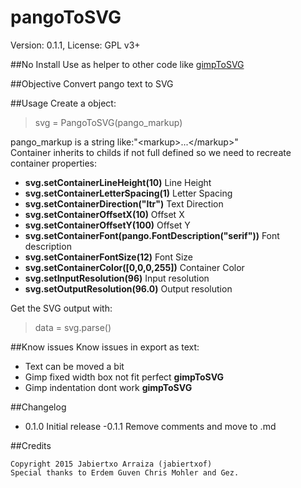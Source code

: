 # pangoToSVG
Version: 0.1.1, License: GPL v3+

##No Install
Use as helper to other code like [gimpToSVG](https://github.com/jabiertxof/gimpToSVG)

##Objective
Convert pango text to SVG

##Usage
Create a object:
> svg = PangoToSVG(pango_markup)

pango_markup is a string like:"&lt;markup&gt;...&lt;/markup&gt;"<br />
Container inherits to childs if not full defined so we need to recreate container properties:
- **svg.setContainerLineHeight(10)** Line Height
- **svg.setContainerLetterSpacing(1)** Letter Spacing
- **svg.setContainerDirection("ltr")** Text Direction
- **svg.setContainerOffsetX(10)** Offset X
- **svg.setContainerOffsetY(100)** Offset Y
- **svg.setContainerFont(pango.FontDescription("serif"))** Font description
- **svg.setContainerFontSize(12)** Font Size
- **svg.setContainerColor([0,0,0,255])** Container Color
- **svg.setInputResolution(96)** Input resolution
- **svg.setOutputResolution(96.0)** Output resolution

Get the SVG output with:
> data = svg.parse()

##Know issues
Know issues in export as text:
- Text can be moved a bit
- Gimp fixed width box not fit perfect **gimpToSVG**
- Gimp indentation dont work **gimpToSVG**

##Changelog
- 0.1.0 Initial release
-0.1.1 Remove comments and move to .md

##Credits
```
Copyright 2015 Jabiertxo Arraiza (jabiertxof)
Special thanks to Erdem Guven Chris Mohler and Gez.
```
